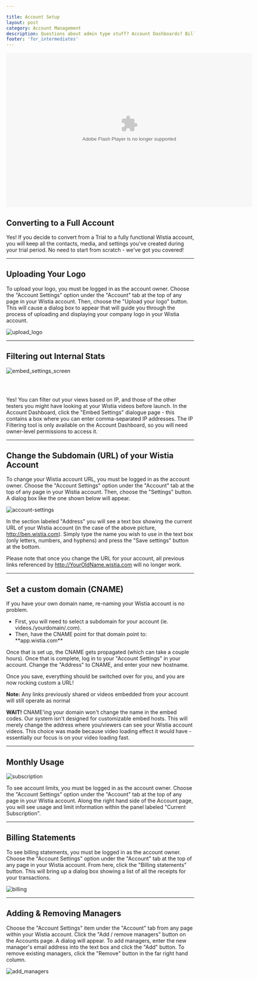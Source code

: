 ```yaml
---

title: Account Setup
layout: post
category: Account Management
description: Questions about admin type stuff? Account Dashboards? Billing statements? Don't worry, we've got it all covered right here.
footer: 'for_intermediates'
---
```


<div class="video_embed">
  <div id="wistia_b0778cb217" class="wistia_embed" style="width:660px;height:413px;" data-video-width="660" data-video-height="413"><object id="wistia_b0778cb217_seo" classid="clsid:D27CDB6E-AE6D-11cf-96B8-444553540000" style="display:block;height:413px;position:relative;width:660px;"><param name="movie" value="http://embed.wistia.com/flash/embed_player_v2.0.swf?2012-06-01"></param><param name="allowfullscreen" value="true"></param><param name="allowscriptaccess" value="always"></param><param name="bgcolor" value="#000000"></param><param name="wmode" value="opaque"></param><param name="flashvars" value="customColor=688AAD&hdUrl%5Bheight%5D=800&hdUrl%5Btype%5D=hdflv&hdUrl%5Burl%5D=http%3A%2F%2Fembed.wistia.com%2Fdeliveries%2F0fa41904defad7a39f5a5a0c56bb1b3de63ca875.bin&hdUrl%5Bwidth%5D=1280&mediaDuration=198.0&stillUrl=http%3A%2F%2Fembed.wistia.com%2Fdeliveries%2Fc0fc42a25a1ec4ef35630eec41dae9d9a9419567.jpg%3Fimage_crop_resized%3D660x413&unbufferedSeek=true&videoUrl=http%3A%2F%2Fembed.wistia.com%2Fdeliveries%2F55a71ef3140402e9328ee4bf9564dda8ce22e883.bin"></param><embed src="http://embed.wistia.com/flash/embed_player_v2.0.swf?2012-06-01" allowfullscreen="true" allowscriptaccess="always" bgcolor=#000000 flashvars="customColor=688AAD&hdUrl%5Bheight%5D=800&hdUrl%5Btype%5D=hdflv&hdUrl%5Burl%5D=http%3A%2F%2Fembed.wistia.com%2Fdeliveries%2F0fa41904defad7a39f5a5a0c56bb1b3de63ca875.bin&hdUrl%5Bwidth%5D=1280&mediaDuration=198.0&stillUrl=http%3A%2F%2Fembed.wistia.com%2Fdeliveries%2Fc0fc42a25a1ec4ef35630eec41dae9d9a9419567.jpg%3Fimage_crop_resized%3D660x413&unbufferedSeek=true&videoUrl=http%3A%2F%2Fembed.wistia.com%2Fdeliveries%2F55a71ef3140402e9328ee4bf9564dda8ce22e883.bin" name="wistia_b0778cb217_html" style="display:block;height:100%;position:relative;width:100%;" type="application/x-shockwave-flash" wmode="opaque"></embed></object></div>
  <script charset="ISO-8859-1" src="http://fast.wistia.com/static/concat/E-v1.js"></script>
  <script>
  wistiaEmbed = Wistia.embed("b0778cb217", {
    version: "v1",
    videoWidth: 660,
    videoHeight: 413,
    playerColor: "688AAD"
  });
  </script>
  <script charset="ISO-8859-1" src="http://fast.wistia.com/embed/medias/b0778cb217/metadata.js"></script>
</div>

## Converting to a Full Account
Yes! If you decide to convert from a Trial to a fully functional Wistia account, you will keep all the contacts, media, and settings you've created during your trial period. No need to start from scratch - we've got you covered!

---

## Uploading Your Logo
To upload your logo, you must be logged in as the account owner. Choose the "Account Settings" option under the "Account" tab at the top of any page in your Wistia account.  Then, choose the "Upload your logo" button.  This will cause a dialog box to appear that will guide you through the process of uploading and displaying your company logo in your Wistia account.

<div class="post_image center"><img src="http://embed.wistia.com/deliveries/c77b6d361116d8baa8c8b2175c526dd682223956.png" alt="upload_logo" /></div>


---

## Filtering out Internal Stats
<div class="post_image float_right"><img src="http://embed.wistia.com/deliveries/c3b7767bf8523160c7ded97ff69ea4bf260b5ce1.png" alt="embed_settings_screen" /></div>
<p style="margin-top:60px;">
Yes!  You can filter out your views based on IP, and those of the other testers you might have looking at your Wistia videos before launch.  In the Account Dashboard, click the "Embed Settings" dialogue page - this contains a box where you can enter comma-separated IP addresses.  The IP Filtering tool is only available on the Account Dashboard, so you will need owner-level permissions to access it.
</p>
<div class="clear"></div>


---

## Change the Subdomain (URL) of your Wistia Account
To change your Wistia account URL, you must be logged in as the account owner.  Choose the "Account Settings" option under the "Account" tab at the top of any page in your Wistia account.  Then, choose the "Settings" button.  A dialog box like the one shown below will appear.

<div class="post_image center"><img src="http://embed.wistia.com/deliveries/f7cccd88af9bfe8ac2ab39061bfebbae29fcd93e.png" alt="account-settings" /></div>

In the section labeled "Address" you will see a text box showing the current URL of your Wistia account (in the case of the above picture, http://ben.wistia.com).  Simply type the name you wish to use in the text box (only letters, numbers, and hyphens) and press the "Save settings" button at the bottom. 

Please note that once you change the URL for your account, all previous links referenced by http://YourOldName.wistia.com will no longer work.

---

## Set a custom domain (CNAME)
If you have your own domain name, re-naming your Wistia account is no problem.
<ul>
<li>First, you will need to select a subdomain for your account (ie. videos./yourdomain/.com).</li>
<li>Then, have the CNAME point for that domain point to: **app.wistia.com**</li>
</ul>

Once that is set up, the CNAME gets propagated (which can take a couple hours).  Once that is complete, log in to your "Account Settings" in your account. Change the "Address" to CNAME, and enter your new hostname.

Once you save, everything should be switched over for you, and you are now rocking custom a URL!

**Note:** Any links previously shared or videos embedded from your account will still operate as normal

**WAIT!** CNAME'ing your domain won't change the name in the embed codes. Our system isn't designed for customizable embed hosts.  This will merely change the address where you/viewers can see your Wistia account videos.  This choice was made because video loading effect it would have - essentially our focus is on your video loading fast.


---

## Monthly Usage
<div class="post_image float_right"><img src="http://embed.wistia.com/deliveries/e9d0506033f5d35682bfe1f741f3dc2099467de9.png" alt="subscription" /></div>

To see account limits, you must be logged in as the account owner.  Choose the "Account Settings" option under the "Account" tab at the top of any page in your Wistia account. Along the right hand side of the Account page, you will see usage and limit information within the panel labeled "Current Subscription". 

<div class="clear"></div>


---

## Billing Statements

To see billing statements, you must be logged in as the account owner.  Choose the "Account Settings" option under the "Account" tab at the top of any page in your Wistia account. From here, click the  "Billing statements" button.  This will bring up a dialog box showing a list of all the receipts for your transactions.

<div class="post_image center"><img src="http://embed.wistia.com/deliveries/ab90b75617a960e658aa84c3eb8e17a8e8f0d70f.png" alt="billing" /></div>


---

## Adding & Removing Managers
Choose the "Account Settings" item under the "Account" tab from any page within your Wistia account.  Click the "Add / remove managers" button on the Accounts page. A dialog will appear.  To add managers, enter the new manager's email address into the text box and click the "Add" button.  To remove existing managers, click the "Remove" button in the far right hand column. 

<div class="post_image center"><img src="http://embed.wistia.com/deliveries/1ac3c146ef56721d5e8718229243ba6c66158cf3.png" alt="add_managers" /></div>
